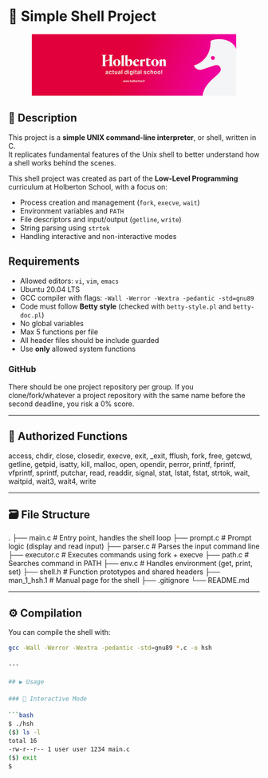 # 🐚 Simple Shell Project

<div align="center"><img src="https://github.com/ksyv/holbertonschool-web_front_end/blob/main/baniere_holberton.png"></div>

## 📌 Description

This project is a **simple UNIX command-line interpreter**, or shell, written in C.  
It replicates fundamental features of the Unix shell to better understand how a shell works behind the scenes.

This shell project was created as part of the **Low-Level Programming** curriculum at Holberton School, with a focus on:

- Process creation and management (`fork`, `execve`, `wait`)
- Environment variables and `PATH`
- File descriptors and input/output (`getline`, `write`)
- String parsing using `strtok`
- Handling interactive and non-interactive modes

## Requirements

- Allowed editors: `vi`, `vim`, `emacs`
- Ubuntu 20.04 LTS
- GCC compiler with flags: `-Wall -Werror -Wextra -pedantic -std=gnu89`
- Code must follow **Betty style** (checked with `betty-style.pl` and `betty-doc.pl`)
- No global variables
- Max 5 functions per file
- All header files should be include guarded
- Use **only** allowed system functions

### GitHub

There should be one project repository per group. If you clone/fork/whatever a project repository with the same name before the second deadline, you risk a 0% score.

---

## 🔧 Authorized Functions

access, chdir, close, closedir, execve, exit, _exit, fflush, fork, free,
getcwd, getline, getpid, isatty, kill, malloc, open, opendir, perror,
printf, fprintf, vfprintf, sprintf, putchar, read, readdir, signal, stat,
lstat, fstat, strtok, wait, waitpid, wait3, wait4, write

---

## 🗃️ File Structure

.
├── main.c             # Entry point, handles the shell loop
├── prompt.c           # Prompt logic (display and read input)
├── parser.c           # Parses the input command line
├── executor.c         # Executes commands using fork + execve
├── path.c             # Searches command in PATH
├── env.c              # Handles environment (get, print, set)
├── shell.h            # Function prototypes and shared headers
├── man_1_hsh.1        # Manual page for the shell
├── .gitignore
└── README.md


---

## ⚙️ Compilation

You can compile the shell with:

```bash
gcc -Wall -Werror -Wextra -pedantic -std=gnu89 *.c -o hsh

---

## ▶️ Usage

### 🔹 Interactive Mode

```bash
$ ./hsh
($) ls -l
total 16
-rw-r--r-- 1 user user 1234 main.c
($) exit
$

